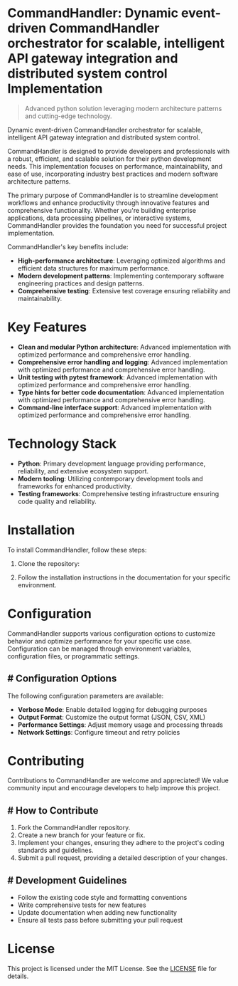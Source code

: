 <!-- fallback_CommandHandler_20251028221857_12186 -->

# CommandHandler: Dynamic event-driven CommandHandler orchestrator for scalable, intelligent API gateway integration and distributed system control Implementation
> Advanced python solution leveraging modern architecture patterns and cutting-edge technology.

Dynamic event-driven CommandHandler orchestrator for scalable, intelligent API gateway integration and distributed system control.

CommandHandler is designed to provide developers and professionals with a robust, efficient, and scalable solution for their python development needs. This implementation focuses on performance, maintainability, and ease of use, incorporating industry best practices and modern software architecture patterns.

The primary purpose of CommandHandler is to streamline development workflows and enhance productivity through innovative features and comprehensive functionality. Whether you're building enterprise applications, data processing pipelines, or interactive systems, CommandHandler provides the foundation you need for successful project implementation.

CommandHandler's key benefits include:

* **High-performance architecture**: Leveraging optimized algorithms and efficient data structures for maximum performance.
* **Modern development patterns**: Implementing contemporary software engineering practices and design patterns.
* **Comprehensive testing**: Extensive test coverage ensuring reliability and maintainability.

# Key Features

* **Clean and modular Python architecture**: Advanced implementation with optimized performance and comprehensive error handling.
* **Comprehensive error handling and logging**: Advanced implementation with optimized performance and comprehensive error handling.
* **Unit testing with pytest framework**: Advanced implementation with optimized performance and comprehensive error handling.
* **Type hints for better code documentation**: Advanced implementation with optimized performance and comprehensive error handling.
* **Command-line interface support**: Advanced implementation with optimized performance and comprehensive error handling.

# Technology Stack

* **Python**: Primary development language providing performance, reliability, and extensive ecosystem support.
* **Modern tooling**: Utilizing contemporary development tools and frameworks for enhanced productivity.
* **Testing frameworks**: Comprehensive testing infrastructure ensuring code quality and reliability.

# Installation

To install CommandHandler, follow these steps:

1. Clone the repository:


2. Follow the installation instructions in the documentation for your specific environment.

# Configuration

CommandHandler supports various configuration options to customize behavior and optimize performance for your specific use case. Configuration can be managed through environment variables, configuration files, or programmatic settings.

## # Configuration Options

The following configuration parameters are available:

* **Verbose Mode**: Enable detailed logging for debugging purposes
* **Output Format**: Customize the output format (JSON, CSV, XML)
* **Performance Settings**: Adjust memory usage and processing threads
* **Network Settings**: Configure timeout and retry policies

# Contributing

Contributions to CommandHandler are welcome and appreciated! We value community input and encourage developers to help improve this project.

## # How to Contribute

1. Fork the CommandHandler repository.
2. Create a new branch for your feature or fix.
3. Implement your changes, ensuring they adhere to the project's coding standards and guidelines.
4. Submit a pull request, providing a detailed description of your changes.

## # Development Guidelines

* Follow the existing code style and formatting conventions
* Write comprehensive tests for new features
* Update documentation when adding new functionality
* Ensure all tests pass before submitting your pull request

# License

This project is licensed under the MIT License. See the [LICENSE](https://github.com/zhusonglai/CommandHandler/blob/main/LICENSE) file for details.
